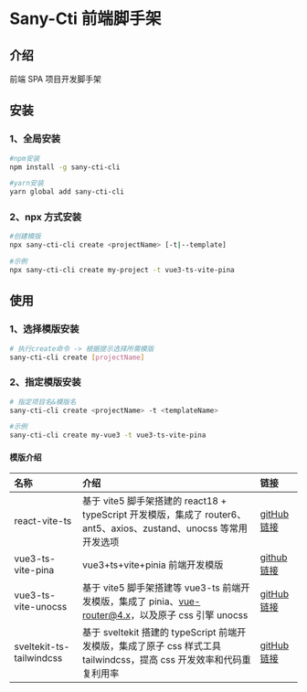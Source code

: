 # Sany-Cti 前端脚手架

## 介绍

前端 SPA 项目开发脚手架

## 安装

### 1、全局安装

```bash
#npm安装
npm install -g sany-cti-cli
```

```bash
#yarn安装
yarn global add sany-cti-cli
```

### 2、npx 方式安装

```bash
#创建模版
npx sany-cti-cli create <projectName> [-t|--template]
```

```bash
#示例
npx sany-cti-cli create my-project -t vue3-ts-vite-pina
```

## 使用

### 1、选择模版安装

```bash
# 执行create命令 -> 根据提示选择所需模版
sany-cti-cli create [projectName]
```

### 2、指定模版安装

```bash
# 指定项目名&模版名
sany-cti-cli create <projectName> -t <templateName>
```

```bash
#示例
sany-cti-cli create my-vue3 -t vue3-ts-vite-pina
```

#### 模版介绍

| 名称                     | 介绍                                                                                                                  | 链接                                                                    |
| :----------------------- | :-------------------------------------------------------------------------------------------------------------------- | :---------------------------------------------------------------------- |
| react-vite-ts            | 基于 vite5 脚手架搭建的 react18 + typeScript 开发模版，集成了 router6、ant5、axios、zustand、unocss 等常用开发选项    | [gitHub 链接](https://github.com/Seeglorylife/react-vite-ts)            |
| vue3-ts-vite-pina        | vue3+ts+vite+pinia 前端开发模版                                                                                       | [github 链接](https://github.com/Seeglorylife/vue3-ts-vite-pina)        |
| vue3-ts-vite-unocss      | 基于 vite5 脚手架搭建等 vue3-ts 前端开发模版，集成了 pinia、vue-router@4.x，以及原子 css 引擎 unocss                  | [gitHub 链接](https://github.com/Seeglorylife/vue3-ts-vite-unocss)      |
| sveltekit-ts-tailwindcss | 基于 sveltekit 搭建的 typeScript 前端开发模版，集成了原子 css 样式工具 tailwindcss，提高 css 开发效率和代码重复利用率 | [gitHub 链接](https://github.com/Seeglorylife/sveltekit-ts-tailwindcss) |
